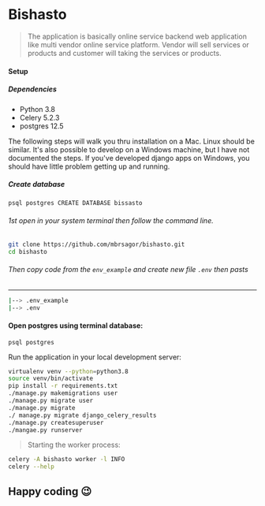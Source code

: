 # Bishasto
> The application is basically online service backend web application like multi vendor online service platform. Vendor will sell services or products and customer will taking the services or products.


#### Setup

##### Dependencies

- Python 3.8
- Celery 5.2.3
- postgres 12.5

The following steps will walk you thru installation on a Mac. Linux should be similar. It's also possible to develop 
on a Windows machine, but I have not documented the steps. If you've developed django apps on Windows, you should have little problem getting up and running.


##### Create database
``
psql postgres
CREATE DATABASE bissasto
``

###### 1st open in your system terminal then follow the command line.

```bash
git clone https://github.com/mbrsagor/bishasto.git
cd bishasto
```

###### Then copy code from the ``env_example`` and create new file `.env` then pasts

-------------------------------------------
```bash
|--> .env_example
|--> .env
```


#### Open postgres using terminal database:
```
psql postgres 
```

Run the application in your local development server:

```bash
virtualenv venv --python=python3.8
source venv/bin/activate
pip install -r requirements.txt
./manage.py makemigrations user
./manage.py migrate user
./manage.py migrate
./ manage.py migrate django_celery_results
./manage.py createsuperuser
./mangae.py runserver
```

> Starting the worker process:
```bash
celery -A bishasto worker -l INFO
celery --help
```

## Happy coding :wink:
